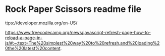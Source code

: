 <h1>Rock Paper Scissors readme file</h1>


ttps://developer.mozilla.org/en-US/

https://www.freecodecamp.org/news/javascript-refresh-page-how-to-reload-a-page-in-js/#:~:text=The%20simplest%20way%20to%20refresh,and%20loading%20the%20latest%20content.